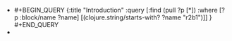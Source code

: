 - #+BEGIN_QUERY
  {:title "Introduction"
   :query [:find (pull ?p [*])
           :where 
           [?p :block/name ?name]
           [(clojure.string/starts-with? ?name "r2b1")]]
  }
  #+END_QUERY
-